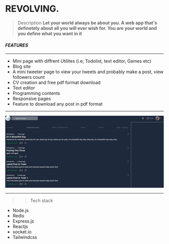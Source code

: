 # REVOLVING.
> Description **Let your world always be about you. A web app that's definetely about all you will ever wish for. You are your world and you define what you want in it**

#### _**FEATURES**_
---
* Mini page with diffrent Utilites (i.e; Todolist, text editor, Games etc)
* Blog site
* A mini tweeter page to view your tweets and probably make a post, view followers count
* CV creation and free pdf format download
* Text editor
* Programming contents
* Responsive pages
* Feature to download any post in pdf format
----

![Preview](./client/src/images/preview.png)

---

>> Tech stack
* Node.js
* Redis
* Express.js
* Reactjs
* socket.io
* Tailwindcss
